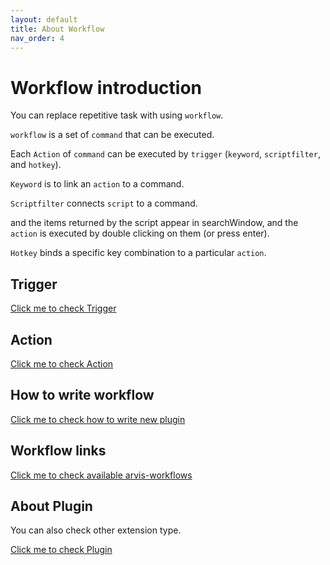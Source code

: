 ```yaml
---
layout: default
title: About Workflow
nav_order: 4
---
```


# Workflow introduction

You can replace repetitive task with using `workflow`.

`workflow` is a set of `command` that can be executed.

Each `Action` of `command` can be executed by `trigger` (`keyword`, `scriptfilter`, and `hotkey`).

`Keyword` is to link an `action` to a command.

`Scriptfilter` connects `script` to a command.

and the items returned by the script appear in searchWindow, and the `action` is executed by double clicking on them (or press enter).

`Hotkey` binds a specific key combination to a particular `action`.

## Trigger

[Click me to check Trigger](./trigger-description.md)

## Action

[Click me to check Action](./action-description.md)

## How to write workflow

[Click me to check how to write new plugin](./workflow-develop.md)

## Workflow links

[Click me to check available arvis-workflows](./workflow-links.md)

## About Plugin

You can also check other extension type.

[Click me to check Plugin](./plugin-intro.md)
